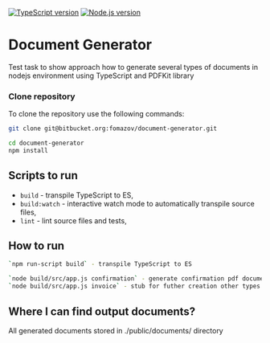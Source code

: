 
[![TypeScript version][ts-badge]][typescript-4-0]
[![Node.js version][nodejs-badge]][nodejs]

# Document Generator

Test task to show approach how to generate several types of documents in nodejs environment using TypeScript and PDFKit library

### Clone repository

To clone the repository use the following commands:

```sh
git clone git@bitbucket.org:fomazov/document-generator.git

cd document-generator
npm install
```

##  Scripts to run

- `build` - transpile TypeScript to ES,
- `build:watch` - interactive watch mode to automatically transpile source files,
- `lint` - lint source files and tests,

##  How to run

```sh
`npm run-script build` - transpile TypeScript to ES

`node build/src/app.js confirmation` - generate confirmation pdf document
`node build/src/app.js invoice` - stub for futher creation other types of pdf documents

```

##  Where I can find output documents?

All generated documents stored in ./public/documents/ directory

[ts-badge]: https://img.shields.io/badge/TypeScript-4.0-blue.svg
[nodejs-badge]: https://img.shields.io/badge/Node.js->=%2012.13-blue.svg
[nodejs]: https://nodejs.org/dist/latest-v12.x/docs/api/
[typescript-4-0]: https://www.typescriptlang.org/docs/handbook/release-notes/typescript-4-0.html

